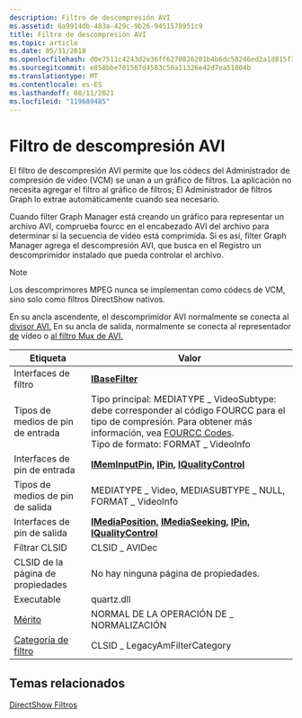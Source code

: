 ```yaml
---
description: Filtro de descompresión AVI
ms.assetid: 6a9914db-483a-429c-9b26-9451578951c9
title: Filtro de descompresión AVI
ms.topic: article
ms.date: 05/31/2018
ms.openlocfilehash: d0e7511c4243d2e36ff6270826201b4b6dc58246ed2a1d815f34ee14f9aff7ec
ms.sourcegitcommit: e858bbe701567d4583c50a11326e42d7ea51804b
ms.translationtype: MT
ms.contentlocale: es-ES
ms.lasthandoff: 08/11/2021
ms.locfileid: "119689485"
---
```

# <a name="avi-decompressor-filter"></a>Filtro de descompresión AVI

El filtro de descompresión AVI permite que los códecs del Administrador de compresión de vídeo (VCM) se unan a un gráfico de filtros. La aplicación no necesita agregar el filtro al gráfico de filtros; El Administrador de filtros Graph lo extrae automáticamente cuando sea necesario.

Cuando filter Graph Manager está creando un gráfico para representar un archivo AVI, comprueba fourcc en el encabezado AVI del archivo para determinar si la secuencia de vídeo está comprimida. Si es así, filter Graph Manager agrega el descompresión AVI, que busca en el Registro un descomprimidor instalado que pueda controlar el archivo.

> [!Note]  
> Los descomprimores MPEG nunca se implementan como códecs de VCM, sino solo como filtros DirectShow nativos.

 

En su ancla ascendente, el descomprimidor AVI normalmente se conecta al [divisor AVI.](avi-splitter-filter.md) En su ancla de salida, normalmente se conecta al representador [de](video-renderer-filter.md) vídeo o [al filtro Mux de AVI.](avi-mux-filter.md)



| Etiqueta | Valor |
|------------------------------------------|--------------------------------------------------------------------------------------------------------------------------------------------------------------------------------------------------------------------|
| Interfaces de filtro                        | [**IBaseFilter**](/windows/desktop/api/Strmif/nn-strmif-ibasefilter)                                                                                                                                                                                 |
| Tipos de medios de pin de entrada                    | Tipo principal: MEDIATYPE \_ VideoSubtype: debe corresponder al código FOURCC para el tipo de compresión. Para obtener más información, vea [FOURCC Codes](fourcc-codes.md).<br/> Tipo de formato: FORMAT \_ VideoInfo<br/> |
| Interfaces de pin de entrada                     | [**IMemInputPin,**](/windows/desktop/api/Strmif/nn-strmif-imeminputpin) [**IPin,**](/windows/desktop/api/Strmif/nn-strmif-ipin) [**IQualityControl**](/windows/desktop/api/Strmif/nn-strmif-iqualitycontrol)                                                                                                             |
| Tipos de medios de pin de salida                   | MEDIATYPE \_ Video, MEDIASUBTYPE \_ NULL, FORMAT \_ VideoInfo                                                                                                                                                            |
| Interfaces de pin de salida                    | [**IMediaPosition,**](/windows/desktop/api/Control/nn-control-imediaposition) [**IMediaSeeking,**](/windows/desktop/api/Strmif/nn-strmif-imediaseeking) [**IPin,**](/windows/desktop/api/Strmif/nn-strmif-ipin) [**IQualityControl**](/windows/desktop/api/Strmif/nn-strmif-iqualitycontrol)                                                                 |
| Filtrar CLSID                             | CLSID \_ AVIDec                                                                                                                                                                                                      |
| CLSID de la página de propiedades                      | No hay ninguna página de propiedades.                                                                                                                                                                                                  |
| Executable                               | quartz.dll                                                                                                                                                                                                         |
| [Mérito](merit.md)                       | NORMAL DE LA OPERACIÓN DE \_ NORMALIZACIÓN                                                                                                                                                                                                      |
| [Categoría de filtro](filter-categories.md) | CLSID \_ LegacyAmFilterCategory                                                                                                                                                                                      |



 

## <a name="related-topics"></a>Temas relacionados

<dl> <dt>

[DirectShow Filtros](directshow-filters.md)
</dt> </dl>

 

 




